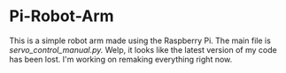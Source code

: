 # Pi-Robot-Arm
This is a simple robot arm made using the Raspberry Pi.
The main file is *servo_control_manual.py.*
Welp, it looks like the latest version of my code has been lost. I'm working on remaking everything right now.
